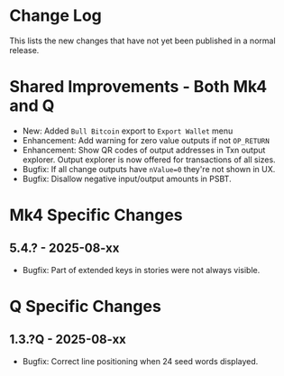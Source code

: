 # Change Log

This lists the new changes that have not yet been published in a normal release.

# Shared Improvements - Both Mk4 and Q

- New: Added `Bull Bitcoin` export to `Export Wallet` menu
- Enhancement: Add warning for zero value outputs if not `OP_RETURN`
- Enhancement: Show QR codes of output addresses in Txn output explorer. Output explorer is
  now offered for transactions of all sizes.
- Bugfix: If all change outputs have `nValue=0` they're not shown in UX.
- Bugfix: Disallow negative input/output amounts in PSBT.

# Mk4 Specific Changes

## 5.4.? - 2025-08-xx

- Bugfix: Part of extended keys in stories were not always visible.


# Q Specific Changes

## 1.3.?Q - 2025-08-xx

- Bugfix: Correct line positioning when 24 seed words displayed.


